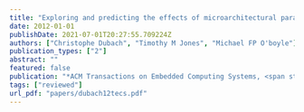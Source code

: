 ```yaml
---
title: "Exploring and predicting the effects of microarchitectural parameters and compiler optimizations on performance and energy"
date: 2012-01-01
publishDate: 2021-07-01T20:27:55.709224Z
authors: ["Christophe Dubach", "Timothy M Jones", "Michael FP O'boyle"]
publication_types: ["2"]
abstract: ""
featured: false
publication: "*ACM Transactions on Embedded Computing Systems, <span style=\"font-weight:bold;color:black\">ACM TECS</span>*"
tags: ["reviewed"]
url_pdf: "papers/dubach12tecs.pdf"
---
```



